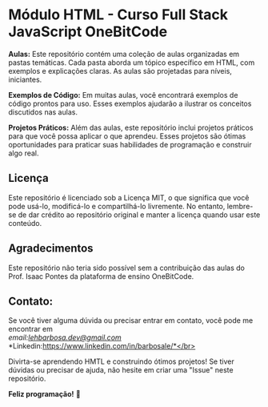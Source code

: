# Módulo HTML - Curso Full Stack JavaScript OneBitCode
**Aulas:** Este repositório contém uma coleção de aulas organizadas em pastas temáticas. Cada pasta aborda um tópico específico em HTML, com exemplos e explicações claras. As aulas são projetadas para níveis, iniciantes.

**Exemplos de Código:** Em muitas aulas, você encontrará exemplos de código prontos para uso. Esses exemplos ajudarão a ilustrar os conceitos discutidos nas aulas.

**Projetos Práticos:** Além das aulas, este repositório inclui projetos práticos para que você possa aplicar o que aprendeu. Esses projetos são ótimas oportunidades para praticar suas habilidades de 
programação e construir algo real.

## Licença
Este repositório é licenciado sob a Licença MIT, o que significa que você pode usá-lo, modificá-lo e compartilhá-lo livremente. No entanto, 
lembre-se de dar crédito ao repositório original e manter a licença quando usar este conteúdo.

## Agradecimentos
Este repositório não teria sido possível sem a contribuição das aulas do Prof. Isaac Pontes da plataforma de ensino OneBitCode.

## Contato:
Se você tiver alguma dúvida ou precisar entrar em contato, você pode me encontrar em</br>
*email:lehbarbosa.dev@gmail.com*</br>
*Linkedin:https://www.linkedin.com/in/barbosale/*</br>

Divirta-se aprendendo HMTL e construindo ótimos projetos! Se tiver dúvidas ou precisar de ajuda, não hesite em criar uma "Issue" neste repositório.

**Feliz programação!** 🚀
